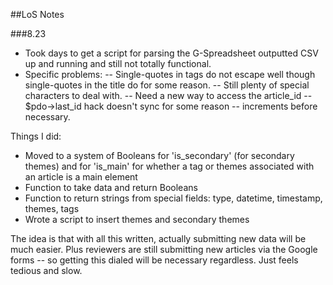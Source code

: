 ##LoS Notes

###8.23

- Took days to get a script for parsing the G-Spreadsheet outputted CSV up and running and still not totally functional.
- Specific problems:
-- Single-quotes in tags do not escape well though single-quotes in the title do for some reason.
-- Still plenty of special characters to deal with.
-- Need a new way to access the article_id -- $pdo->last\_id hack doesn't sync for some reason -- increments before necessary.

Things I did:
- Moved to a system of Booleans for 'is_secondary' (for secondary themes) and for 'is\_main' for whether a tag or themes associated with an article is a main element
- Function to take data and return Booleans
- Function to return strings from special fields: type, datetime, timestamp, themes, tags
- Wrote a script to insert themes and secondary themes


The idea is that with all this written, actually submitting new data will be much easier. Plus reviewers are still submitting new articles via the Google forms -- so getting this dialed will be necessary regardless. Just feels tedious and slow.
